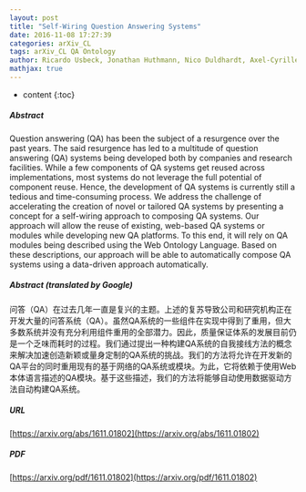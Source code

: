 ```yaml
---
layout: post
title: "Self-Wiring Question Answering Systems"
date: 2016-11-08 17:27:39
categories: arXiv_CL
tags: arXiv_CL QA Ontology
author: Ricardo Usbeck, Jonathan Huthmann, Nico Duldhardt, Axel-Cyrille Ngonga Ngomo
mathjax: true
---
```


* content
{:toc}

##### Abstract
Question answering (QA) has been the subject of a resurgence over the past years. The said resurgence has led to a multitude of question answering (QA) systems being developed both by companies and research facilities. While a few components of QA systems get reused across implementations, most systems do not leverage the full potential of component reuse. Hence, the development of QA systems is currently still a tedious and time-consuming process. We address the challenge of accelerating the creation of novel or tailored QA systems by presenting a concept for a self-wiring approach to composing QA systems. Our approach will allow the reuse of existing, web-based QA systems or modules while developing new QA platforms. To this end, it will rely on QA modules being described using the Web Ontology Language. Based on these descriptions, our approach will be able to automatically compose QA systems using a data-driven approach automatically.

##### Abstract (translated by Google)
问答（QA）在过去几年一直是复兴的主题。上述的复苏导致公司和研究机构正在开发大量的问答系统（QA）。虽然QA系统的一些组件在实现中得到了重用，但大多数系统并没有充分利用组件重用的全部潜力。因此，质量保证体系的发展目前仍是一个乏味而耗时的过程。我们通过提出一种构建QA系统的自我接线方法的概念来解决加速创造新颖或量身定制的QA系统的挑战。我们的方法将允许在开发新的QA平台的同时重用现有的基于网络的QA系统或模块。为此，它将依赖于使用Web本体语言描述的QA模块。基于这些描述，我们的方法将能够自动使用数据驱动方法自动构建QA系统。

##### URL
[https://arxiv.org/abs/1611.01802](https://arxiv.org/abs/1611.01802)

##### PDF
[https://arxiv.org/pdf/1611.01802](https://arxiv.org/pdf/1611.01802)

